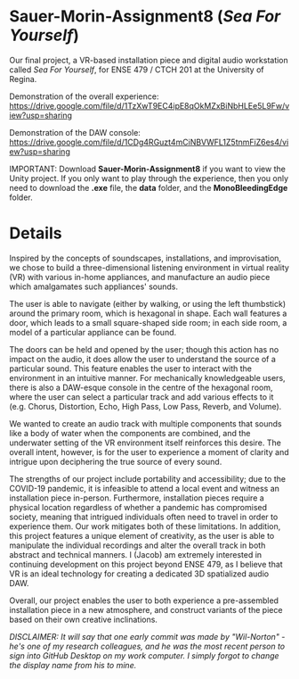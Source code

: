 # Sauer-Morin-Assignment8 (*Sea For Yourself*)
Our final project, a VR-based installation piece and digital audio workstation called *Sea For Yourself*, for ENSE 479 / CTCH 201 at the University of Regina.

Demonstration of the overall experience: https://drive.google.com/file/d/1TzXwT9EC4ipE8qOkMZxBiNbHLEe5L9Fw/view?usp=sharing

Demonstration of the DAW console: https://drive.google.com/file/d/1CDg4RGuzt4mCiNBVWFL1Z5tnmFiZ6es4/view?usp=sharing

IMPORTANT: Download **Sauer-Morin-Assignment8** if you want to view the Unity project. If you only want to play through the experience, then you only need to download the **.exe** file, the **data** folder, and the **MonoBleedingEdge** folder.

# Details
Inspired by the concepts of soundscapes, installations, and improvisation, we chose to build a three-dimensional listening environment in virtual reality (VR) with various in-home appliances, and manufacture an audio piece which amalgamates such appliances' sounds.

The user is able to navigate (either by walking, or using the left thumbstick) around the primary room, which is hexagonal in shape. Each wall features a door, which leads to a small square-shaped side room; in each side room, a model of a particular appliance can be found.

The doors can be held and opened by the user; though this action has no impact on the audio, it does allow the user to understand the source of a particular sound. This feature enables the user to interact with the environment in an intuitive manner. For mechanically knowledgeable users, there is also a DAW-esque console in the centre of the hexagonal room, where the user can select a particular track and add various effects to it (e.g. Chorus, Distortion, Echo, High Pass, Low Pass, Reverb, and Volume).

We wanted to create an audio track with multiple components that sounds like a body of water when the components are combined, and the underwater setting of the VR environment itself reinforces this desire. The overall intent, however, is for the user to experience a moment of clarity and intrigue upon deciphering the true source of every sound.

The strengths of our project include portability and accessibility; due to the COVID-19 pandemic, it is infeasible to attend a local event and witness an installation piece in-person. Furthermore, installation pieces require a physical location regardless of whether a pandemic has compromised society, meaning that intrigued individuals often need to travel in order to experience them. Our work mitigates both of these limitations. In addition, this project features a unique element of creativity, as the user is able to manipulate the individual recordings and alter the overall track in both abstract and technical manners. I (Jacob) am extremely interested in continuing development on this project beyond ENSE 479, as I believe that VR is an ideal technology for creating a dedicated 3D spatialized audio DAW.

Overall, our project enables the user to both experience a pre-assembled installation piece in a new atmosphere, and construct variants of the piece based on their own creative inclinations.

*DISCLAIMER: It will say that one early commit was made by "Wil-Norton" - he's one of my research colleagues, and he was the most recent person to sign into GitHub Desktop on my work computer. I simply forgot to change the display name from his to mine.*
